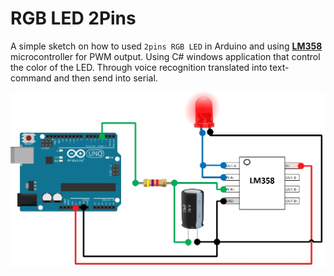 # RGB LED 2Pins

A simple sketch on how to used `2pins RGB LED` in Arduino and using [**LM358**](http://www.ti.com/lit/ds/symlink/lm158-n.pdf) microcontroller for PWM output.
Using C# windows application that control the color of the LED. Through voice recognition translated into text-command and then send into serial.

![Image1](Connection.jpg?raw=true "Circuit Connection")

